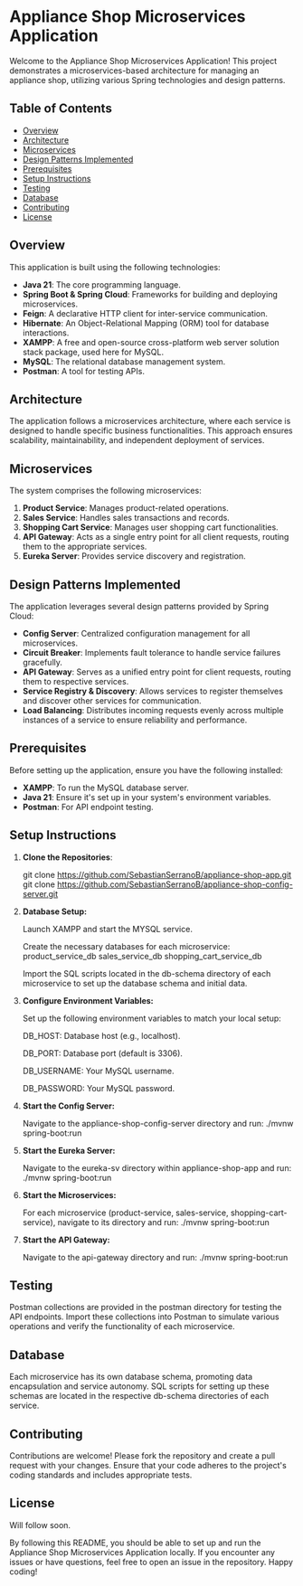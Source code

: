 # Appliance Shop Microservices Application

Welcome to the Appliance Shop Microservices Application! This project demonstrates a microservices-based architecture for managing an appliance shop, utilizing various Spring technologies and design patterns.

## Table of Contents

- [Overview](#overview)
- [Architecture](#architecture)
- [Microservices](#microservices)
- [Design Patterns Implemented](#design-patterns-implemented)
- [Prerequisites](#prerequisites)
- [Setup Instructions](#setup-instructions)
- [Testing](#testing)
- [Database](#database)
- [Contributing](#contributing)
- [License](#license)

## Overview

This application is built using the following technologies:

- **Java 21**: The core programming language.
- **Spring Boot & Spring Cloud**: Frameworks for building and deploying microservices.
- **Feign**: A declarative HTTP client for inter-service communication.
- **Hibernate**: An Object-Relational Mapping (ORM) tool for database interactions.
- **XAMPP**: A free and open-source cross-platform web server solution stack package, used here for MySQL.
- **MySQL**: The relational database management system.
- **Postman**: A tool for testing APIs.

## Architecture

The application follows a microservices architecture, where each service is designed to handle specific business functionalities. This approach ensures scalability, maintainability, and independent deployment of services.

## Microservices

The system comprises the following microservices:

1. **Product Service**: Manages product-related operations.
2. **Sales Service**: Handles sales transactions and records.
3. **Shopping Cart Service**: Manages user shopping cart functionalities.
4. **API Gateway**: Acts as a single entry point for all client requests, routing them to the appropriate services.
5. **Eureka Server**: Provides service discovery and registration.

## Design Patterns Implemented

The application leverages several design patterns provided by Spring Cloud:

- **Config Server**: Centralized configuration management for all microservices.
- **Circuit Breaker**: Implements fault tolerance to handle service failures gracefully.
- **API Gateway**: Serves as a unified entry point for client requests, routing them to respective services.
- **Service Registry & Discovery**: Allows services to register themselves and discover other services for communication.
- **Load Balancing**: Distributes incoming requests evenly across multiple instances of a service to ensure reliability and performance.

## Prerequisites

Before setting up the application, ensure you have the following installed:

- **XAMPP**: To run the MySQL database server.
- **Java 21**: Ensure it's set up in your system's environment variables.
- **Postman**: For API endpoint testing.

## Setup Instructions

1) **Clone the Repositories**:

      git clone https://github.com/SebastianSerranoB/appliance-shop-app.git
      git clone https://github.com/SebastianSerranoB/appliance-shop-config-server.git

2) **Database Setup:**

      Launch XAMPP and start the MYSQL service.
      
      Create the necessary databases for each microservice:
      product_service_db
      sales_service_db
      shopping_cart_service_db
      
      Import the SQL scripts located in the db-schema directory of each microservice to set up the database schema and initial data.

3) **Configure Environment Variables:**

      Set up the following environment variables to match your local setup:
      
      DB_HOST: Database host (e.g., localhost).
      
      DB_PORT: Database port (default is 3306).
      
      DB_USERNAME: Your MySQL username.
      
      DB_PASSWORD: Your MySQL password.

4) **Start the Config Server:**

      Navigate to the appliance-shop-config-server directory and run:
      ./mvnw spring-boot:run

5) **Start the Eureka Server:**

      Navigate to the eureka-sv directory within appliance-shop-app and run:
      ./mvnw spring-boot:run

6) **Start the Microservices:**

      For each microservice (product-service, sales-service, shopping-cart-service), navigate to its directory and run:
      ./mvnw spring-boot:run

7) **Start the API Gateway:**

      Navigate to the api-gateway directory and run:
      ./mvnw spring-boot:run


## Testing
Postman collections are provided in the postman directory for testing the API endpoints. Import these collections into Postman to simulate various operations and verify the functionality of each microservice.

## Database
Each microservice has its own database schema, promoting data encapsulation and service autonomy. SQL scripts for setting up these schemas are located in the respective db-schema directories of each service.

## Contributing
Contributions are welcome! Please fork the repository and create a pull request with your changes. Ensure that your code adheres to the project's coding standards and includes appropriate tests.

## License
Will follow soon.

By following this README, you should be able to set up and run the Appliance Shop Microservices Application locally. If you encounter any issues or have questions, feel free to open an issue in the repository. Happy coding!
